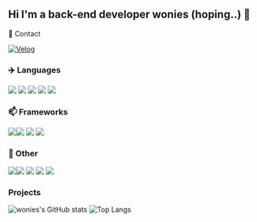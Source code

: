 ## Hi I'm a back-end developer wonies (hoping..) 👋

📧 Contact

[![Velog](https://img.shields.io/badge/Velog-20C997?style=for-the-badge&logo=velog&logoColor=white)](https://velog.io/@wondi/posts)



### ✈️ Languages
<img src="https://img.shields.io/badge/c-%2300599C.svg?style=for-the-badge&logo=c&logoColor=white" /> <img src="https://img.shields.io/badge/c++-%2300599C.svg?style=for-the-badge&logo=c%2B%2B&logoColor=white" /> 
<img src="https://img.shields.io/badge/java-%23ED8B00.svg?style=for-the-badge&logo=openjdk&logoColor=white" /> <img src="https://img.shields.io/badge/javascript-%23323330.svg?style=for-the-badge&logo=javascript&logoColor=%23F7DF1E" /> <img src="https://img.shields.io/badge/html5-%23E34F26.svg?style=for-the-badge&logo=html5&logoColor=white" /> 

### 📫 Frameworks
<img src="https://img.shields.io/badge/spring-%236DB33F.svg?style=for-the-badge&logo=spring&logoColor=white" /><img src="https://img.shields.io/badge/react-20232a.svg?style=for-the-badge&logo=react&logoColor=61DAFB" />
<img src="https://img.shields.io/badge/threejs-black?style=for-the-badge&logo=three.js&logoColor=white" /> <img src="https://img.shields.io/badge/mysql-4479A1.svg?style=for-the-badge&logo=mysql&logoColor=white" />

### 🌱 Other
<img src="https://img.shields.io/badge/github-%23121011.svg?style=for-the-badge&logo=github&logoColor=white" /><img src="https://img.shields.io/badge/github%20actions-%232671E5.svg?style=for-the-badge&logo=githubactions&logoColor=white" />
<img src="https://img.shields.io/badge/docker-%230db7ed.svg?style=for-the-badge&logo=docker&logoColor=white" /> <img src="https://img.shields.io/badge/Gradle-02303A.svg?style=for-the-badge&logo=Gradle&logoColor=white" />
<img src="https://img.shields.io/badge/Notion-%23000000.svg?style=for-the-badge&logo=notion&logoColor=white" />

### Projects


![wonies's GitHub stats](https://github-readme-stats.vercel.app/api?username=wonies&show_icons=true&theme=radical)
![Top Langs](https://github-readme-stats.vercel.app/api/top-langs/?username=wonies&layout=compact)
